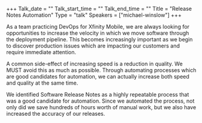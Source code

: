 +++
Talk_date = ""
Talk_start_time = ""
Talk_end_time = ""
Title = "Release Notes Automation"
Type = "talk"
Speakers = ["michael-winslow"]
+++

As a team practicing DevOps for Xfinity Mobile, we are always looking for opportunities to increase the velocity in which we move software through the deployment pipeline. This becomes increasingly important as we begin to discover production issues which are impacting our customers and require immediate attention.

A common side-effect of increasing speed is a reduction in quality. We MUST avoid this as much as possible. Through automating processes which are good candidates for automation, we can actually increase both speed and quality at the same time.

We identified Software Release Notes as a highly repeatable process that was a good candidate for automation. Since we automated the process, not only did we save hundreds of hours worth of manual work, but we also have increased the accuracy of our releases.
